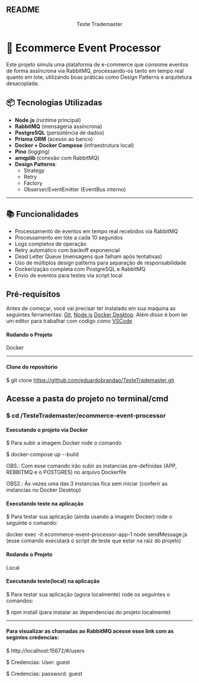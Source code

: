 ## README

<P align="center"> Teste Trademaster </p>

# 🛒 Ecommerce Event Processor

Este projeto simula uma plataforma de e-commerce que consome eventos de forma assíncrona via RabbitMQ, processando-os tanto em tempo real quanto em lote, utilizando boas práticas como Design Patterns e arquitetura desacoplada.

## 📦 Tecnologias Utilizadas

- **Node.js** (runtime principal)
- **RabbitMQ** (mensageria assíncrona)
- **PostgreSQL** (persistência de dados)
- **Prisma ORM** (acesso ao banco)
- **Docker + Docker Compose** (infraestrutura local)
- **Pino** (logging)
- **amqplib** (conexão com RabbitMQ)
- **Design Patterns**: 
  - Strategy
  - Retry
  - Factory
  - Observer/EventEmitter (EventBus interno)

---

## 📚 Funcionalidades

- Processamento de eventos em tempo real recebidos via RabbitMQ
- Processamento em lote a cada 10 segundos
- Logs completos de operação
- Retry automático com backoff exponencial
- Dead Letter Queue (mensagens que falham após tentativas)
- Uso de múltiplos design patterns para separação de responsabilidade
- Dockerização completa com PostgreSQL e RabbitMQ
- Envio de eventos para testes via script local


## Pré-requisitos

Antes de começar, você vai precisar ter instalado em sua maquina as seguintes ferramentas:
[Git](https://git-scm.com), [Node.js](https://nodejs.org/en/) [Docker Desktop](https://docs.docker.com/desktop/setup/install/windows-install/).
Além disso é bom ter um editor para trabalhar com codigo como [VSCode](https://code.visualstudio.com/)

#### Rodando o Projeto

Docker

---

#### Clone do repositorio

$ git clone <https://github.com/eduardobrandao/TesteTrademaster.git>

## Acesse a pasta do projeto no terminal/cmd

### $ cd <sua pasta>/TesteTrademaster/ecommerce-event-processor

#### Executando o projeto via Docker

$ Para subir a imagem Docker rode o comando

$ docker-compose up --build

OBS.: Com esse comando irão subir as instancias pre-definidas (APP, REBBITMQ e o POSTGRES) no arquivo Dockerfile

OBS2.: Às vezes uma das 3 instancias fica sem iniciar (conferir as instancias no Docker Desktop)

#### Executando teste na aplicação

$ Para testar sua aplicação (ainda usando a imagem Docker) rode o seguinte o comando:

docker exec -it ecommerce-event-processor-app-1 node sendMessage.js (esse comando executará o script de teste que estar na raiz do projeto)

#### Rodando o Projeto

Local

#### Executando teste(local) na aplicação

$ Para testar sua aplicação (agora localmente) rode os seguintes o comandos:

$ npm install (para instalar as dependencias do projeto localmente)

---

#### Para visualizar as chamadas ao RabbitMQ acesse esse link com as segintes credencias:

$ http://localhost:15672/#/users

$ Credencias: User: guest

$ Credencias: password: guest

